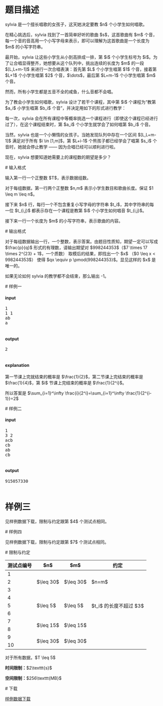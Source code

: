# 题目描述

<p>sylvia 是一个擅长唱歌的女孩子，这天她决定要教 $n$ 个小学生如何唱歌。</p>
<p>在精心挑选后，sylvia 找到了一首简单好听的歌曲 $s$，这首歌曲有 $m$ 个音，每一个音的音高用一个小写字母来表示，即可以理解为这首歌曲是一个长度为 $m$ 的小写字符串。</p>
<p>最开始，sylvia 让这些小学生从小到高排成一排，第 $i$ 个小学生标号为 $i$。为了让合唱显得整齐，她想要从这个队列中，挑出连续的长度为 $m$ 的一段 $[L,L+m-1]$ 来进行一次合唱表演：首先第 $L$ 个小学生唱第 $1$ 个音，接着第 $L+1$ 个小学生唱第 $2$ 个音，$\dots$，最后第 $L+m-1$ 个小学生唱第 $m$ 个音。</p>
<p>然而，所有小学生都是五音不全的咸鱼，什么音都不会唱。</p>
<p>为了教会小学生如何唱歌，sylvia 设计了若干个课程，其中第 $i$ 个课程为“教第 $a_i$ 小学生唱第 $b_i$ 个音”，并决定用如下的形式进行教学：</p>
<p>每一次，sylvia 会在所有课程中等概率挑选一个课程进行（即使这个课程已经进行过了），在这个课程结束时，第 $a_i$ 个小学生就学会了如何唱第 $b_i$ 个音。</p>
<p>当然，sylvia 也是一个小懒惰的女孩子。当她发现队列中存在一个区间 $[L,L+m-1]$ 满足对于所有 $i \in [1,m]$，第 $L+i-1$ 个熊孩子都已经学会了唱第 $s_i$ 个音时，她就会停止教学 —— 因为合唱已经可以顺利进行啦。</p>
<p>现在，sylvia 想要知道她需要上的课程数的期望是多少？</p>
# 输入格式


<p>输入第一行一个正整数 $T$，表示数据组数。</p>
<p>对于每组数据，第一行两个正整数 $n,m$ 表示小学生数目和歌曲长度。保证 $1 \leq m \leq n$。</p>
<p>接下来 $n$ 行，每行一个不包含重复小写字母的字符串 $t_i$，其中字符串的每一位 $t_{i,j}$ 都表示存在一个课程是教第 $i$ 个小学生如何唱音 $t_{i,j}$。</p>
<p>接下来一行一个长度为 $m$ 的小写字符串，表示歌曲的内容。</p>
# 输出格式


<p>对于每组数据输出一行，一个整数，表示答案。由题目性质知，期望一定可以写成 $\frac{p}{q}$ 形式的有理数，请输出期望对 $998244353$（$7 \times 17 \times 2^{23} + 1$，一个质数） 取模后的结果，即找出一个 $x$ （$0 \leq x &lt; 998244353$） 使得 $qx \equiv p \pmod{998244353}$。显见这样的 $x$ 是唯一的。</p>
<p>如果无论如何 sylvia 的教学都不会结束，那么输出 -1。</p>
# 样例一


<h4>input</h4>
<pre>1
1 1
ab
a

</pre>

<h4>output</h4>
<pre>2

</pre>

<h4>explanation</h4>
<p>第一节课上完就结束的概率是 $\frac{1}{2}$，第二节课上完结束的概率是 $\frac{1}{4}$，第 $i$ 节课上完结束的概率是 $\frac{1}{2^i}$。</p>
<p>所以答案是 $\sum_{i=1}^\infty \frac{i}{2^i}=\sum_{i=1}^\infty \frac{1}{2^{i-1}}=2$</p>
# 样例二


<h4>input</h4>
<pre>1
3 2
acb
cb
ab
cb

</pre>

<h4>output</h4>
<pre>915057330

</pre>

# 样例三


<p>见样例数据下载，限制与约定跟第 $4$ 个测试点相同。</p>
# 样例四


<p>见样例数据下载，限制与约定跟第 $7$ 个测试点相同。</p>
# 限制与约定


<div class="table-responsive">
    <table class="table table-bordered table-text-center table-vertical-middle"><thead><tr><th>测试点编号</th><th>$n$</th><th>$m$</th><th>约定</th></tr></thead><tbody><tr><td>1</td><td rowspan="3">$\leq 30$</td><td rowspan="3">$\leq 30$</td><td rowspan="3">$n=m$</td></tr><tr><td>2</td></tr><tr><td>3</td></tr><tr><td>4</td><td rowspan="3">$\leq 5$</td><td rowspan="3">$\leq 5$</td><td rowspan="3">$t_i$ 的长度不超过 $3$</td></tr><tr><td>5</td></tr><tr><td>6</td></tr><tr><td>7</td><td rowspan="2">$\leq 15$</td><td rowspan="2">$\leq 15$</td><td rowspan="4"></td></tr><tr><td>8</td></tr><tr><td>9</td><td rowspan="2">$\leq 30$</td><td rowspan="2">$\leq 30$</td></tr><tr><td>10</td></tr></tbody></table></div>

<p>对于所有数据，$T \leq 5$</p>
<p><strong>时间限制：</strong>$2\texttt{s}$</p>
<p><strong>空间限制：</strong>$256\texttt{MB}$</p>
# 下载


<p><a href="/download.php?type=problem&amp;id=214">样例数据下载</a></p>
